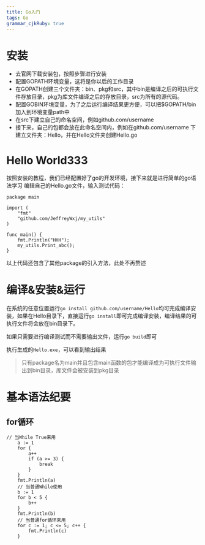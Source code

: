 ```yaml
---
title: Go入门 
tags: Go
grammar_cjkRuby: true
---
```


# 安装
- 去官网下载安装包，按照步骤进行安装
- 配置GOPATH环境变量，这将是你以后的工作目录
- 在GOPATH创建三个文件夹：bin、pkg和src，其中bin是编译之后的可执行文件存放目录，pkg为库文件编译之后的存放目录，src为所有的源代码。
- 配置GOBIN环境变量，为了之后运行编译结果更方便，可以把$GOPATH/bin加入到环境变量path中
- 在src下建立自己的命名空间，例如github.com/username
- 接下来，自己的包都会放在此命名空间内，例如在github.com/username 下建立文件夹：Hello，并在Hello文件夹创建Hello.go

# Hello World333
按照安装的教程，我们已经配置好了go的开发环境，接下来就是进行简单的go语法学习
编辑自己的Hello.go文件，输入测试代码：
```golang
package main

import (
	"fmt"
	"github.com/JeffreyWxj/my_utils"
)

func main() {
	fmt.Println("HHH");
	my_utils.Print_abc();
}
```
以上代码还包含了其他package的引入方法，此处不再赘述

# 编译&安装&运行
在系统的任意位置运行`go install github.com/username/Hello`均可完成编译安装，如果在Hello目录下，直接运行`go install`即可完成编译安装，编译结果的可执行文件将会放在bin目录下。

如果只需要进行编译测试而不需要输出文件，运行`go build`即可

执行生成的`Hello.exe`，可以看到输出结果

> 只有package名为main并且包含main函数的包才能编译成为可执行文件输出到bin目录，库文件会被安装到pkg目录

# 基本语法纪要

## for循环
```golang
// 当While True来用
	a := 1
	for {
		a++
		if (a >= 3) {
			break
		}
	}
	fmt.Println(a)
	// 当普通While使用
	b := 1
	for b < 5 {
		b++
	}
	fmt.Println(b)
	// 当普通for循环来用
	for c := 1; c <= 5; c++ {
		fmt.Println(c)
	}
```